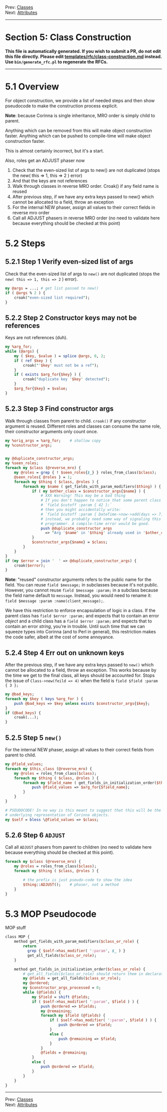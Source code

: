 Prev: [Classes](classes.md)   
Next: [Attributes](attributes.md)

---

# Section 5: Class Construction

**This file is automatically generated. If you wish to submit a PR, do not
edit this file directly. Please edit
[templates/rfc/class-construction.md](https://github.com/Ovid/Cor/tree/master/templates/rfc/class-construction.md) instead. Use `bin/generate_rfc.pl` to regenerate the RFCs.**

---

# 5.1 Overview
For object construction, we provide a list of needed steps and then show
pseudocode to make the construction process explicit.

**Note**: because Corinna is single inheritance, MRO order is simply child to
parent.

Anything which can be removed from this will make object construction
faster. Anything which can be pushed to compile-time will make object
construction faster.

This is almost certainly incorrect, but it's a start.

Also, roles get an ADJUST phaser now

1. Check that the even-sized list of args to new() are not duplicated
   (stops the new( this => 1, this => 2 ) error)
2. And that the keys are not references
3. Walk through classes in reverse MRO order. Croak() if any field
   name is reused
4. After previous step, if we have any extra keys passed to new() which cannot be
   allocated to a field, throw an exception
5. For the internal NEW phaser, assign all values to their correct fields in
   reverse mro order
6. Call all ADJUST phasers in reverse MRO order (no need to validate here because
   everything should be checked at this point)

# 5.2 Steps
## 5.2.1 Step 1 Verify even-sized list of args
Check that the even-sized list of args to `new()` are not duplicated (stops
the `new( this => 1, this => 2` ) error).

```perl
my @args = ...; # get list passed to new()
if ( @args % 2 ) {
    croak("even-sized list required");
}
```

## 5.2.2 Step 2 Constructor keys may not be references
Keys are not references (duh).

```perl
my %arg_for;
while (@args) {
    my ( $key, $value ) = splice @args, 0, 2;
    if ( ref $key ) {
        croak("'$key' must not be a ref");
    }
    if ( exists $arg_for{$key} ) {
        croak("duplicate key '$key' detected");
    }
    $arg_for{$key} = $value;
}
```

## 5.2.3 Step 3 Find constructor args
Walk through classes from parent to child. `croak()` if any
constructor argument is reused.  Different roles and classes can
consume the same role, their constructor arguments only count once.

```perl
my %orig_args = %arg_for;    # shallow copy
my %constructor_args;


my @duplicate_constructor_args;
my %seen_roles;
foreach my $class (@reverse_mro) {
    my @roles = grep { ! $seen_roles{$_} } roles_from_class($class);
	@seen_roles{ @roles } = 1;
    foreach my $thing ( $class, @roles ) {
        foreach my $name ( get_fields_with_param_modifiers($thing) ) {
            if ( my $other_class = $constructor_args{$name} ) {
                # XXX Warning! This may be a bad thing
                # If you don't happen to notice that some parent class has done
                # `field $cutoff :param { 42 };`
                # then you might accidentally write:
                # `field $cutoff :param { DateTime->now->add(days => 7) };`
                # instead, we probably need some way of signaling this to the
                # programmer. A compile-time error would be good.
                push @duplicate_constructor_args 
                  => "Arg '$name' in '$thing' already used in '$other_class'";
            }
            $constructor_args{$name} = $class;
        }
    }
}
if (my $error = join '  ' => @duplicate_constructor_args) {
    croak($error);
}
```

**Note**: "reused" constructor arguments refers to the public name for the
field. You can reuse `field $message;` in subclasses because it's not public.
However, you cannot reuse `field $message :param;` in a subclass because the
field name default to `message`.  Instead, you would need to rename it: `field
$message :param :name(client_message);`.

We have this restriction to enforce encapsulation of logic in a class. If the
parent class has `field $error :param;` and expects that to contain an error
_object_ and a child class has a `field $error :param;` and expects that to
contain an error _string_, you're in trouble. Until such time that we can
squeeze types into Corinna (and to Perl in general), this restriction makes
the code safer, albeit at the cost of some annoyance.

## 5.2.4 Step 4 Err out on unknown keys

After the previous step, if we have any extra keys passed to `new()` which cannot
be allocated to a field, throw an exception. This works because by the time we
get to the final class, all keys should be accounted for. Stops the issue of
`Class->new(feild => 4)` when the field is `field $field :param { 3 };`

```perl
my @bad_keys;
foreach my $key ( keys %arg_for ) {
    push @bad_keys => $key unless exists $constructor_args{$key};
}
if (@bad_keys) {
    croak(...);
}
```

## 5.2.5 Step 5 `new()`
For the internal NEW phaser, assign all values to their correct fields from
parent to child.

```perl
my @field_values;
foreach my $this_class (@reverse_mro) {
    my @roles = roles_from_class($class);
    foreach my $thing ( $class, @roles ) {
        foreach my $field_name ( get_fields_in_initialization_order($thing) ) {
            push @field_values => $arg_for{$field_name};
        }
    }
}

# PSEUDOCODE! In no way is this meant to suggest that this will be the
# underlying representation of Corinna objects.
my $self = bless \@field_values => $class;
```

## 5.2.6 Step 6 `ADJUST`
Call all `ADJUST` phasers from parent to children (no need to validate here because
everything should be checked at this point).

```perl
foreach my $class (@reverse_mro) {
    my @roles = roles_from_class($class);
    foreach my $thing ( $class, @roles ) {

        # the prefix is just pseudo-code to show the idea
        $thing::ADJUST();    # phaser, not a method
    }
}
```

# 5.3 MOP Pseudocode
MOP stuff

```perl
class MOP {
    method get_fields_with_param_modifiers($class_or_role) {
        return
          grep { $self->has_modifier( ':param', $_ ) }
          get_all_fields($class_or_role);
    }

    method get_fields_in_initialization_order($class_or_role) {
        # get_all_fields($class_or_role) should return them in declaration order
        my @fields = get_all_fields($class_or_role);
        my @ordered;
        my $constructor_args_processed = 0;
        while (@fields) {
            my $field = shift @fields;
            if ( $self->has_modifier( ':param', $field ) ) {
                push @ordered => $fields;
                my @remaining;
                foreach my $field (@fields) {
                    if ( $self->has_modifier( ':param', $field ) ) {
                        push @ordered => $field;
                    }
                    else {
                        push @remaining => $field;
                    }
                }
                @fields = @remaining;
            }
            else {
                push @ordered => $field;
            }
        }
    }
}
```


---

Prev: [Classes](classes.md)   
Next: [Attributes](attributes.md)
